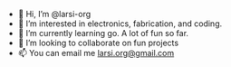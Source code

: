 - 👋 Hi, I’m @larsi-org
- 👀 I’m interested in electronics, fabrication, and coding.
- 🌱 I’m currently learning go.  A lot of fun so far.
- 💞️ I’m looking to collaborate on fun projects
- 📫 You can email me larsi.org@gmail.com

